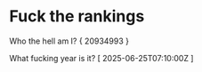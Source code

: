 # Fuck the rankings

Who the hell am I?
{ 20934993 }

What fucking year is it?
[ 2025-06-25T07:10:00Z ]
